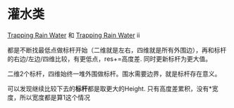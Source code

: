 # 灌水类

[Trapping Rain Water](https://leetcode.com/problems/trapping-rain-water)   和 [Trapping Rain Water](https://leetcode.com/problems/trapping-rain-water)   ii

都是不断找最低点做标杆开始（二维就是左右，四维就是所有外围边），再和标杆的右边/左边/四维比较，有更低点，res+=高度差. 同时更新标杆为更大值。

二维2个标杆，四维始终一堆外围做标杆。围水需要边界，就是标杆存在意义。

可以发现继续比较下去的**标杆**都是取更大的Height. 只有高度差累积，没有\*宽度，所以宽度都是算1这个情况


